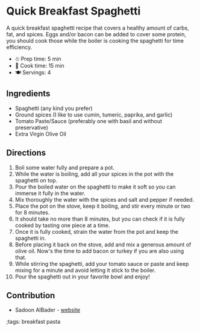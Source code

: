 # Quick Breakfast Spaghetti

A quick breakfast spaghetti recipe that covers a healthy amount of carbs, fat, and spices. Eggs
and/or bacon can be added to cover some protein, you should cook those while the boiler is cooking
the spaghetti for time efficiency.

- ⏲ Prep time: 5 min
- 🍳 Cook time: 15 min
- 🍽 Servings: 4

## Ingredients

- Spaghetti (any kind you prefer)
- Ground spices (I like to use cumin, tumeric, paprika, and garlic)
- Tomato Paste/Sauce (preferably one with basil and without preservative)
- Extra Virgin Olive Oil

## Directions

1. Boil some water fully and prepare a pot.
2. While the water is boiling, add all your spices in the pot with the spaghetti on top.
3. Pour the boiled water on the spaghetti to make it soft so you can immerse it fully in the water.
4. Mix thoroughly the water with the spices and salt and pepper if needed.
5. Place the pot on the stove, keep it boiling, and stir every minute or two for 8 minutes.
6. It should take no more than 8 minutes, but you can check if it is fully cooked by tasting one piece at a time.
7. Once it is fully cooked, strain the water from the pot and keep the spaghetti in.
8. Before placing it back on the stove, add and mix a generous amount of olive oil. Now's the time to add bacon or turkey if you are also using that.
9. While stirring the spaghetti, add your tomato sauce or paste and keep mixing for a minute and avoid letting it stick to the boiler.
10. Pour the spaghetti out in your favorite bowl and enjoy!

## Contribution

- Sadoon AlBader - [website](https://soulserv.xyz)

;tags: breakfast pasta
